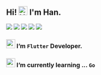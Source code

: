 ## Hi! <img src='https://qpluspicture.oss-cn-beijing.aliyuncs.com/6LjjQA/Hi.gif' alt='Hi' width="24"/>  I'm Han.

![](https://img.shields.io/badge/OS-Linux-informational?style=flat&logo=linux&logoColor=white&color=9cf)
![](https://img.shields.io/badge/Editor-IntelliJ_IDEA-informational?style=flat&logo=intellij-idea&logoColor=white&color=9cf)
![](https://img.shields.io/badge/Code-Flutter-informational?style=flat&logo=flutter&logoColor=white&color=9cf)
![](https://img.shields.io/badge/Code-Golang-informational?style=flat&logo=go&logoColor=white&color=9cf)
![](https://img.shields.io/badge/Tools-Firebase-informational?style=flat&logo=firebase&logoColor=white&color=9cf)


### <img src="https://avatars.githubusercontent.com/u/14101776?s=200&v=4" width="24"/> I’m `Flutter` Developer.

### <img src="https://go.dev/images/go-logo-white.svg" width="24"/> I’m currently learning ... `Go`




